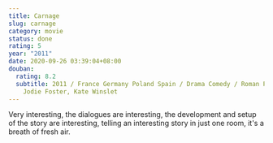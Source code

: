 ```yaml
---
title: Carnage
slug: carnage
category: movie
status: done
rating: 5
year: "2011"
date: 2020-09-26 03:39:04+08:00
douban:
  rating: 8.2
  subtitle: 2011 / France Germany Poland Spain / Drama Comedy / Roman Polanski /
    Jodie Foster, Kate Winslet
---
```


Very interesting, the dialogues are interesting, the development and setup of the story are interesting, telling an interesting story in just one room, it's a breath of fresh air.
